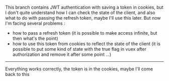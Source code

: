 This branch contains JWT authentication with saving a token in cookies, but I don't quite understand how I can check the state of the client, and also what to do with passing the refresh token, maybe I'll use this later. But now I'm facing several problems :
- how to pass a refresh token (it is possible to make access infinite, but then what's the point)
- how to use this token from cookies to reflect the state of the client (it is possible to put some kind of state with the true flag in vuex after authorization and remove it after some point ...)
<hr>
Everything works correctly, the token is in the cookies, maybe I'll come back to this
